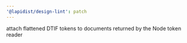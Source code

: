 ```yaml
---
'@lapidist/design-lint': patch
---
```


attach flattened DTIF tokens to documents returned by the Node token reader
